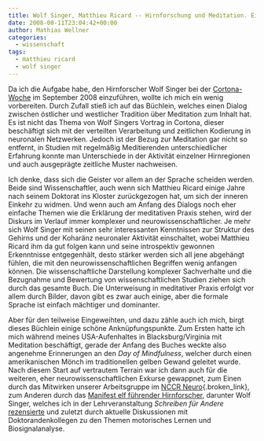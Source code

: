 ```yaml
---
title: Wolf Singer, Matthieu Ricard -- Hirnforschung und Meditation. Ein Dialog.
date: 2008-08-11T23:04:42+00:00
author: Mathias Wellner
categories:
  - wissenschaft
tags:
  - matthieu ricard
  - wolf singer
---
```

Da ich die Aufgabe habe, den Hirnforscher Wolf Singer bei der [Cortona-Woche](http://www.cortona.ethz.ch) im September 2008 einzuführen, wollte ich mich ein wenig vorbereiten. Durch Zufall stieß ich auf das Büchlein, welches einen Dialog zwischen östlicher und westlicher Tradition über Meditation zum Inhalt hat. Es ist nicht das Thema von Wolf Singers Vortrag in Cortona, dieser beschäftigt sich mit der verteilten Verarbeitung und zeitlichen Kodierung in neuronalen Netzwerken. Jedoch ist der Bezug zur Meditation gar nicht so entfernt, in Studien mit regelmäßig Meditierenden unterschiedlicher Erfahrung konnte man Unterschiede in der Aktivität einzelner Hirnregionen und auch ausgeprägte zeitliche Muster nachweisen.

Ich denke, dass sich die Geister vor allem an der Sprache scheiden werden. Beide sind Wissenschaftler, auch wenn sich Matthieu Ricard einige Jahre nach seinem Doktorat ins Kloster zurückgezogen hat, um sich der inneren Einkehr zu widmen. Und wenn auch am Anfang des Dialogs noch eher einfache Themen wie die Erklärung der meditativen Praxis stehen, wird der Diskurs im Verlauf immer komplexer und neurowissenschaftlicher. Je mehr sich Wolf Singer mit seinen sehr interessanten Kenntnissen zur Struktur des Gehirns und der Koharänz neuronaler Aktivität einschaltet, wobei Matthieu Ricard ihm da gut folgen kann und seine introspektiv gewonnen Erkenntnisse entgegenhält, desto stärker werden sich all jene abgehängt fühlen, die mit den neurowissenschaftlichen Begriffen wenig anfangen können. Die wissenschaftliche Darstellung komplexer Sachverhalte und die Bezugnahme und Bewertung von wissenschaftlichen Studien ziehen sich durch das gesamte Buch. Die Unterweisung in meditativer Praxis erfolgt vor allem durch Bilder, davon gibt es zwar auch einige, aber die formale Sprache ist einfach mächtiger und dominanter.

Aber für den teilweise Eingeweihten, und dazu zähle auch ich mich, birgt dieses Büchlein einige schöne Anknüpfungspunkte. Zum Ersten hatte ich mich während meines USA-Aufenhaltes in Blacksburg/Virginia mit Meditation beschäftigt, gerade der Anfang des Buches weckte also angenehme Erinnerungen an den _Day of Mindfulness_, welcher durch einen amerikanischen Mönch im traditionellen gelben Gewand geleitet wurde. Nach diesem Start auf vertrautem Terrain war ich dann auch für die weiteren, eher neurowissenschaftlichen Exkurse gewappnet, zum Einen durch das Mitwirken unserer Arbeitsgruppe im [NCCR Neuro](http://www.nccr-neuro.uzh.ch/){.broken_link}, zum Anderen durch das [Manifest elf führender Hirnforscher](http://www.gehirn-und-geist.de/artikel/852357&_z=798884), darunter Wolf Singer, welches ich in der Lehrveranstaltung _Schreiben für Andere_ [rezensierte](http://www.mwellner.de/2006/11/16/schreiben-fuer-andere-zweite-eigenleistung/) und zuletzt durch aktuelle Diskussionen mit Doktorandenkollegen zu den Themen motorisches Lernen und Biosignalanalyse.